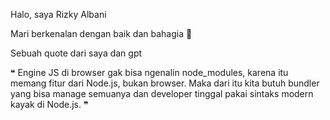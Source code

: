 Halo, saya Rizky Albani 

Mari berkenalan dengan baik dan bahagia 🌻

Sebuah quote dari saya dan gpt

❝ Engine JS di browser gak bisa ngenalin node_modules, karena itu memang fitur dari Node.js, bukan browser. Maka dari itu kita butuh bundler yang bisa manage semuanya dan developer tinggal pakai sintaks modern kayak di Node.js. ❞
